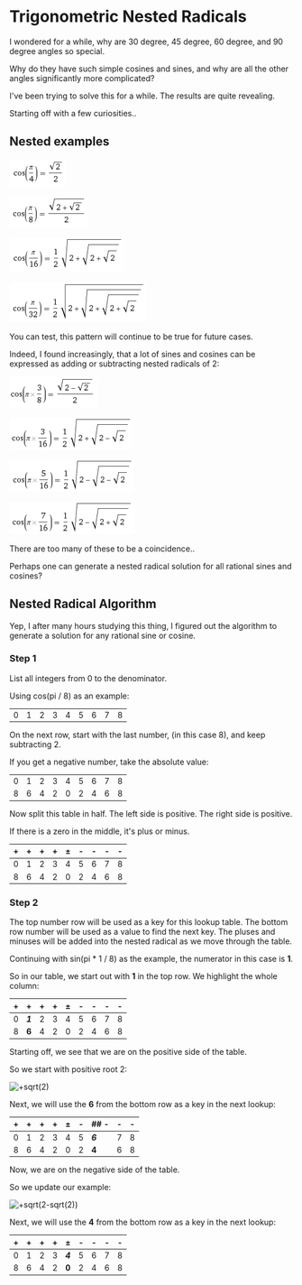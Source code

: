 # Trigonometric Nested Radicals

I wondered for a while, why are 30 degree, 45 degree, 60 degree, and 90 degree angles so special.

Why do they have such simple cosines and sines, and why are all the other angles significantly more complicated?

I've been trying to solve this for a while. The results are quite revealing.

Starting off with a few curiosities..

## Nested examples

![cos1_4](cos1_4.png)

![cos1_8](cos1_8.png)

![cos1_16](cos1_16.png)

![cos1_32](cos1_32.png)

You can test, this pattern will continue to be true for future cases.

Indeed, I found increasingly, that a lot of sines and cosines can be expressed as adding or subtracting nested radicals of 2:

![cos3_8](cos3_8.png)

![cos3_16](cos3_16.png)

![cos5_16](cos5_16.png)

![cos7_16](cos7_16.png)

There are too many of these to be a coincidence..

Perhaps one can generate a nested radical solution for all rational sines and cosines?

## Nested Radical Algorithm

Yep, I after many hours studying this thing, I figured out the algorithm to generate a solution for any rational sine or cosine.

### Step 1

List all integers from 0 to the denominator.

Using cos(pi / 8) as an example:

|  |  |  |  |  |  |  |  |  |
| --- | --- | --- | --- | --- | --- | --- | --- | --- |
| 0 | 1 | 2 | 3 | 4 | 5 | 6 | 7 | 8 |

On the next row, start with the last number, (in this case 8), and keep subtracting 2.

If you get a negative number, take the absolute value:

|  |  |  |  |  |  |  |  |  |
| --- | --- | --- | --- | --- | --- | --- | --- | --- |
| 0 | 1 | 2 | 3 | 4 | 5 | 6 | 7 | 8 |
| 8 | 6 | 4 | 2 | 0 | 2 | 4 | 6 | 8 |

Now split this table in half. The left side is positive. The right side is positive.

If there is a zero in the middle, it's plus or minus.

| + | + | + | + | ± | - | - | - | - |
| --- | --- | --- | --- | --- | --- | --- | --- | --- |
| 0 | 1 | 2 | 3 | 4 | 5 | 6 | 7 | 8 |
| 8 | 6 | 4 | 2 | 0 | 2 | 4 | 6 | 8 |

### Step 2

The top number row will be used as a key for this lookup table. The bottom row number will be used as a value to find the next key. The pluses and minuses will be added into the nested radical as we move through the table.

Continuing with sin(pi * 1 / 8) as the example, the numerator in this case is **1**.

So in our table, we start out with **1** in the top row. We highlight the whole column:

| + | **+** | + | + | ± | - | - | - | - |
| --- | --- | --- | --- | --- | --- | --- | --- | --- |
| 0 | ***1*** | 2 | 3 | 4 | 5 | 6 | 7 | 8 |
| 8 | **6** | 4 | 2 | 0 | 2 | 4 | 6 | 8 |

Starting off, we see that we are on the positive side of the table.

So we start with positive root 2:

![+sqrt(2)](p.gif)

Next, we will use the **6** from the bottom row as a key in the next lookup:

| + | + | + | + | ± | - | ## - | - | - |
| --- | --- | --- | --- | --- | --- | --- | --- | --- |
| 0 | 1 | 2 | 3 | 4 | 5 | ***6*** | 7 | 8 |
| 8 | 6 | 4 | 2 | 0 | 2 | **4** | 6 | 8 |

Now, we are on the negative side of the table.

So we update our example:

![+sqrt(2-sqrt(2))](pm.gif)

Next, we will use the **4** from the bottom row as a key in the next lookup:

| + | + | + | + | **±** | - | - | - | - |
| --- | --- | --- | --- | --- | --- | --- | --- | --- |
| 0 | 1 | 2 | 3 | ***4*** | 5 | 6 | 7 | 8 |
| 8 | 6 | 4 | 2 | **0** | 2 | 4 | 6 | 8 |
